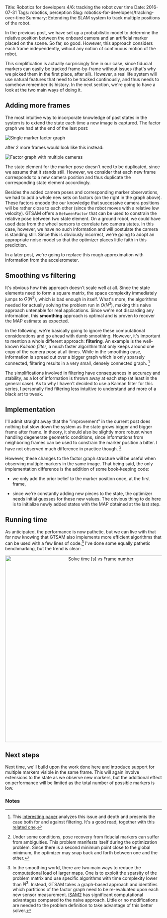 Title: Robotics for developers 4/6: tracking the robot over time
Date: 2016-07-31
Tags: robotics, perception
Slug: robotics-for-developers/tracking-over-time
Summary: Extending the SLAM system to track multiple positions of the robot.

In the previous post, we have set up a probabilistic model to determine the relative position between the onboard camera and an artificial marker placed on the scene. So far, so good. However, this approach considers each frame independently, wihout any notion of continuous motion of the robot.

This simplification is actually surprisingly fine in our case, since fiducial markers can easily be tracked frame-by-frame without issues (that's why we picked them in the first place, after all). However, a real life system will use natural features that need to be tracked continously, and thus needs to somehow remember its history. In the next section, we're going to have a look at the two main ways of doing it.

## Adding more frames

The most intuitive way to incorporate knowledge of past states in the system is to extend the state each time a new image is captured. The factor graph we had at the end of the last post:

<img src="{filename}../2_architecture/fgraph_singlemarker.pdf" class="img-center" alt="Single marker factor graph" style="max-width: 320px"/>

after 2 more frames would look like this instead:

<img src="{attach}fgraph_multicam.pdf" class="img-center" alt="Factor graph with multiple cameras" style="max-width: 300px"/>

The state element for the marker pose doesn't need to be duplicated, since we assume that it stands still. However, we consider that each new frame corresponds to a new camera position and thus duplicate the corresponding state element accordingly.

Besides the added camera poses and corresponding marker observations, we had to add a whole new sets on factors (on the right in the graph above). These factors encode the our knowledge that successive camera positions will be rather close to each other (since the robot moves with a relative low velocity). GTSAM offers a `BetweenFactor` that can be used to constrain the relative pose between two state element. On a ground robot, we could have used data from the wheel sensors to correlate two camera states. In this case, however, we have no such information and will postulate the camera is standing still. Since this is obviously incorrect, we're going to adopt an appropriate noise model so that the optimizer places little faith in this prediction.

In a later post, we're going to replace this rough approximation with information from the accelerometer.

## Smoothing vs filtering

It's obvious how this approach doesn't scale well at all. Since the state elements need to form a square matrix, the space complexity immediately jumps to $O(N^2)$, which is bad enough in itself. What's more, the algorithms needed for actually solving the problem run in $O(N^3)$, making this naive approach untenable for real applications. Since we're not discarding any information, this **smoothing** approach is optimal and is proven to recover the MAP estimate as expected.

In the following, we're basically going to ignore these computational considerations and go ahead with dumb smoothing. However, it's important to mention a whole different approach: **filtering**. An example is the well-known *Kalman filter*, a much faster algorithm that only keeps around one copy of the camera pose at all times. While in the smoothing case, information is spread out over a bigger graph which is only sparsely connected, filtering results in a very small, densely connected graph. [^why_filter]

The simplifications involved in filtering have consequences in accuracy and stability, as a lot of information is thrown away at each step (at least in the general case). As to why I haven't decided to use a Kalman filter for this series, I personally find filtering less intuitive to understand and more of a black art to tweak.

## Implementation

I'll admit straight away that the "improvement" in the current post does nothing but slow down the system as the state grows bigger and bigger frame after frame. In theory, it should also be slightly more robust when handling degenerate geometric conditions, since informations from neighboring frames can be used to constrain the marker position a bitter. I have not observed much difference in practice though. [^ambiguity]

 However, these changes to the factor graph structure will be useful when observing multiple markers in the same image. That being said, the only implementation difference is the addition of some book-keeping code:

- we only add the prior belief to the marker position once, at the first frame,

- since we're constantly adding new pieces to the state, the optimizer needs initial guesses for these new values. The obvious thing to do here is to initialize newly added states with the MAP obtained at the last step.

## Running time

As anticipated, the performance is now pathetic, but we can live with that for now knowing that GTSAM also implements more efficient algorithms that can be used with a few lines of code.[^isam] I've done some equally pathetic benchmarking, but the trend is clear:

<div>
    <a href="https://plot.ly/~nikoperugia/13/" target="_blank" title="Solve time [s] vs Frame number" style="display: block; text-align: center;"><img src="https://plot.ly/~nikoperugia/13.png" alt="Solve time [s] vs Frame number" style="max-width: 100%;width: 600px;"  width="600" onerror="this.onerror=null;this.src='https://plot.ly/404.png';" /></a>
    <script data-plotly="nikoperugia:13"  src="https://plot.ly/embed.js" async></script>
</div>


## Next steps

Next time, we'll build upon the work done here and introduce support for multiple markers visible in the same frame. This will again involve extensions to the state as we observe new markers, but the additional effect on performance will be limited as the total number of possible markers is low.

### Notes

[^why_filter]: This [interesting paper](https://www.doc.ic.ac.uk/~ajd/Publications/strasdat_etal_ivc2012.pdf) analyzes this issue and depth and presents the case both for and against filtering. It's a good read, together with this [related one](https://www.doc.ic.ac.uk/~ajd/Publications/strasdat_etal_icra2010.pdf).

[^ambiguity]: Under some conditions, pose recovery from fiducial markers can suffer from ambiguities. This problem manifests itself during the optimization problem. Since there is a second minimum point close to the global minimum, the optimizer may snap back and forth between one and the other.

[^isam]: In the smoothing world, there are two main ways to reduce the computational load of larger maps. One is to exploit the sparsity of the problem matrix and use specific algorithms with time complexity lower than $N^3$. Instead, GTSAM takes a graph-based approach and identifies which partitions of the factor graph need to be re-evaluated upon each new sensor measurement. [iSAM2](http://frc.ri.cmu.edu/~kaess/pub/Kaess12ijrr.pdf) has significant computational advantages compared to the naive approach. Little or no modifications are needed to the problem definition to take advantage of this better solver.
